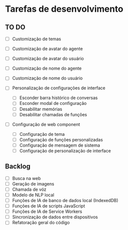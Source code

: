 # Tarefas de desenvolvimento

## TO DO
- [ ] Customização de temas
- [ ] Customização de avatar do agente
- [ ] Customização de avatar do usuário
- [ ] Customização de nome do agente
- [ ] Customização de nome do usuário

- [ ] Personalização de configurações de interface
  - [ ] Esconder barra histórico de conversas
  - [ ] Esconder modal de configuração
  - [ ] Desabilitar memórias
  - [ ] Desabilitar chamadas de funções

- [ ] Configuração de web component
  - [ ] Configuração de tema
  - [ ] Configuração de funções personalizadas
  - [ ] Configuração de mensagem de sistema
  - [ ] Configuração de personalização de interface

## Backlog
- [ ] Busca na web
- [ ] Geração de imagens
- [ ] Chamada de vóz
- [ ] Modelo de NLP local
- [ ] Funções de IA de banco de dados local (IndexedDB)
- [ ] Funções de IA de scripts JavaScript
- [ ] Funções de IA de Service Workers
- [ ] Sincronização de dados entre dispositivos
- [ ] Refatoração geral do código
